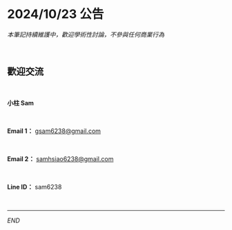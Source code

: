 # 2024/10/23 公告

_本筆記持續維護中，歡迎學術性討論，不參與任何商業行為_

<br>

## 歡迎交流

<br>

**小柱 Sam**

<br>

**Email 1：** gsam6238@gmail.com

<br>

**Email 2：** samhsiao6238@gmail.com

<br>

**Line ID：** sam6238

<br>

___

_END_